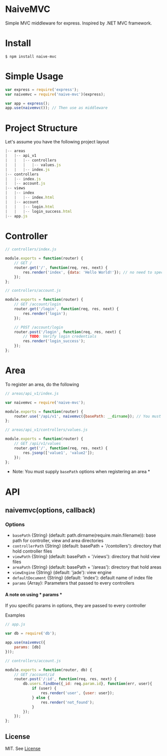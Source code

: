 NaiveMVC
=========

Simple MVC middleware for express. Inspired by .NET MVC framework.

Install
=======

```shell
$ npm install naive-mvc
```

Simple Usage
============

```javascript
var express = require('express');
var naivemvc = require('naive-mvc')(express);

var app = express();
app.use(naivemvc()); // Then use as middleware
```

Project Structure
================

Let's assume you have the following project layout

```javascript
|-- areas
|   |-- api_v1
|   |   |-- controllers
|   |   |   |-- values.js
|   |   |-- index.js
|-- controllers
|   |-- index.js
|   |-- account.js
|-- views
|   |-- index
|   |   |-- index.html
|   |-- account
|   |   |-- login.html
|   |   |-- login_success.html
|-- app.js
```

Controller
==========

```javascript
// controllers/index.js

module.exports = function(router) {
    // GET /
    router.get('/', function(req, res, next) {
        res.render('index', {data: 'Hello World!'}); // no need to specify path of the view file
    });
};
```

```javascript
// controllers/account.js

module.exports = function(router) {
    // GET /account/login
    router.get('/login', function(req, res, next) {
        res.render('login');
    });

    // POST /account/login
    router.post('/login', function(req, res, next) {
        // TODO: Verify login credentials
        res.render('login_success');
    });
};
```

Area
====

To register an area, do the following

```javascript
// areas/api_v1/index.js

var naivemvc = require('naive-mvc');

module.exports = function(router) {
    router.use('/api/v1', naivemvc({basePath: __dirname}); // You must supply basePath here
};
```

```javascript
// areas/api_v1/controllers/values.js

module.exports = function(router) {
    // GET /api/v1/values
    router.get('/', function(req, res, next) {
        res.jsonp(['value1', 'value2']);
    });
};
```

* Note: You must supply `basePath` options when registering an area *

API
===

naivemvc(options, callback)
---------------------------

### Options

- `basePath` {String} (default: path.dirname(require.main.filename)): base path for controller, view and area directories
- `controllerPath` {String} (default: basePath + '/contollers'): directory that hold controller files
- `viewPath` {String} (default: basePath + '/views'): directory that hold view files
- `areaPath` {String} (default: basePath + '/areas'): directory that hold areas
- `viewEngine` {String} (default: 'jade'): view engine
- `defaultDocument` {String} (default: 'index'): default name of index file
- `params` {Array<String>}: Parameters that passed to every controllers

#### A note on using * params *

If you specific params in options, they are passed to every controller

Examples

```javascript
// app.js

var db = require('db');

app.use(naivemvc({
    params: [db]
}));
```

```javascript
// controllers/account.js

module.exports = function(router, db) {
    // GET /account/id
    router.post('/:id', function(req, res, next) {
        db.users.findOne({_id: req.param.id}, function(err, user){
            if (user) {
                res.render('user', {user: user});
            } else {
                res.render('not_found');
            }
        });
    });
};
```

## License 

MIT. See [License](LICENSE)